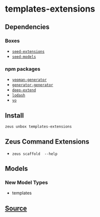 
templates-extensions
====================







## Dependencies
### Boxes
* [`seed-extensions`](seed-extensions.md)
* [`seed-models`](seed-models.md)
### npm packages
* [`yeoman-generator`](http://npmjs.com/package/yeoman-generator)
* [`generator-generator`](http://npmjs.com/package/generator-generator)
* [`deep-extend`](http://npmjs.com/package/deep-extend)
* [`lodash`](http://npmjs.com/package/lodash)
* [`yo`](http://npmjs.com/package/yo)


## Install
```bash
zeus unbox templates-extensions
```



## Zeus Command Extensions
* ```zeus scaffold  --help```


## Models
### New Model Types
* templates


## [Source](https://github.com/liquidapps-io/zeus-sdk/tree/master/boxes/groups/templates/templates-extensions)